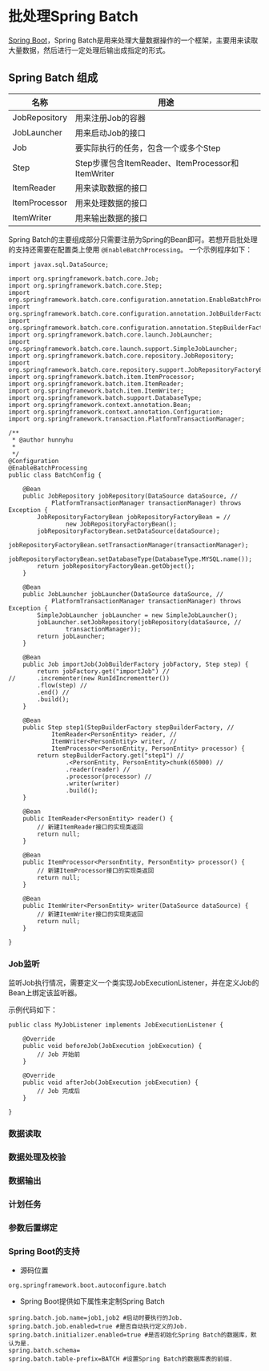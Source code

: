 # 批处理Spring Batch

[Spring Boot](https://docs.spring.io/spring-boot/docs/)，Spring Batch是用来处理大量数据操作的一个框架，主要用来读取大量数据，然后进行一定处理后输出成指定的形式。

## Spring Batch 组成

| 名称 | 用途 |
| --- | --- |
| JobRepository | 用来注册Job的容器 |
| JobLauncher | 用来启动Job的接口 |
| Job | 要实际执行的任务，包含一个或多个Step |
| Step | Step步骤包含ItemReader、ItemProcessor和ItemWriter |
| ItemReader | 用来读取数据的接口 |
| ItemProcessor | 用来处理数据的接口 |
| ItemWriter | 用来输出数据的接口 |

Spring Batch的主要组成部分只需要注册为Spring的Bean即可。若想开启批处理的支持还需要在配置类上使用 ```@EnableBatchProcessing```。
一个示例程序如下：

```
import javax.sql.DataSource;

import org.springframework.batch.core.Job;
import org.springframework.batch.core.Step;
import org.springframework.batch.core.configuration.annotation.EnableBatchProcessing;
import org.springframework.batch.core.configuration.annotation.JobBuilderFactory;
import org.springframework.batch.core.configuration.annotation.StepBuilderFactory;
import org.springframework.batch.core.launch.JobLauncher;
import org.springframework.batch.core.launch.support.SimpleJobLauncher;
import org.springframework.batch.core.repository.JobRepository;
import org.springframework.batch.core.repository.support.JobRepositoryFactoryBean;
import org.springframework.batch.item.ItemProcessor;
import org.springframework.batch.item.ItemReader;
import org.springframework.batch.item.ItemWriter;
import org.springframework.batch.support.DatabaseType;
import org.springframework.context.annotation.Bean;
import org.springframework.context.annotation.Configuration;
import org.springframework.transaction.PlatformTransactionManager;

/**
 * @author hunnyhu
 *
 */
@Configuration
@EnableBatchProcessing
public class BatchConfig {

	@Bean
	public JobRepository jobRepository(DataSource dataSource, //
			PlatformTransactionManager transactionManager) throws Exception {
		JobRepositoryFactoryBean jobRepositoryFactoryBean = //
				new JobRepositoryFactoryBean();
		jobRepositoryFactoryBean.setDataSource(dataSource);
		jobRepositoryFactoryBean.setTransactionManager(transactionManager);
		jobRepositoryFactoryBean.setDatabaseType(DatabaseType.MYSQL.name());
		return jobRepositoryFactoryBean.getObject();
	}
	
	@Bean
	public JobLauncher jobLauncher(DataSource dataSource, //
			PlatformTransactionManager transactionManager) throws Exception {
		SimpleJobLauncher jobLauncher = new SimpleJobLauncher();
		jobLauncher.setJobRepository(jobRepository(dataSource, //
				transactionManager));
		return jobLauncher;
	}
	
	@Bean
	public Job importJob(JobBuilderFactory jobFactory, Step step) {
		return jobFactory.get("importJob") //
//		.incrementer(new RunIdIncrementter())
		.flow(step) //
		.end() //
		.build();
	}
	
	@Bean
	public Step step1(StepBuilderFactory stepBuilderFactory, //
			ItemReader<PersonEntity> reader, //
			ItemWriter<PersonEntity> writer, //
			ItemProcessor<PersonEntity, PersonEntity> processor) {
		return stepBuilderFactory.get("step1") //
				.<PersonEntity, PersonEntity>chunk(65000) //
				.reader(reader) //
				.processor(processor) //
				.writer(writer)
				.build();
	}
	
	@Bean
	public ItemReader<PersonEntity> reader() {
		// 新建ItemReader接口的实现类返回
		return null;
	}
	
	@Bean
	public ItemProcessor<PersonEntity, PersonEntity> processor() {
		// 新建ItemProcessor接口的实现类返回
		return null;
	}
	
	@Bean
	public ItemWriter<PersonEntity> writer(DataSource dataSource) {
		// 新建ItemWriter接口的实现类返回
		return null;
	}

}
```

### Job监听

监听Job执行情况，需要定义一个类实现JobExecutionListener，并在定义Job的Bean上绑定该监听器。

示例代码如下：

```
public class MyJobListener implements JobExecutionListener {

	@Override
	public void beforeJob(JobExecution jobExecution) {
		// Job 开始前
	}

	@Override
	public void afterJob(JobExecution jobExecution) {
		// Job 完成后
	}

}
```

### 数据读取

### 数据处理及校验

### 数据输出

### 计划任务

### 参数后置绑定

### Spring Boot的支持

- 源码位置

```
org.springframework.boot.autoconfigure.batch
```

- Spring Boot提供如下属性来定制Spring Batch

```
spring.batch.job.name=job1,job2 #启动时要执行的Job.
spring.batch.job.enabled=true #是否自动执行定义的Job.
spring.batch.initializer.enabled=true #是否初始化Spring Batch的数据库，默认为是.
spring.batch.schema=
spring.batch.table-prefix=BATCH #设置Spring Batch的数据库表的前缀.

```




